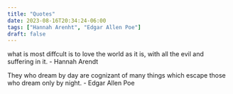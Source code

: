 ```yaml
---
title: "Quotes"
date: 2023-08-16T20:34:24-06:00
tags: ["Hannah Arenht", "Edgar Allen Poe"]
draft: false
---
```


what is most diffcult is to love the world as it is, with all the evil and suffering in it. - Hannah Arendt

They who dream by day are cognizant of many things which escape those who dream only by night. - Edgar Allen Poe

